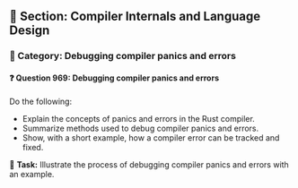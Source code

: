 ## 📘 Section: Compiler Internals and Language Design  
### 🔹 Category: Debugging compiler panics and errors  
#### ❓ Question 969: Debugging compiler panics and errors

Do the following:

- Explain the concepts of panics and errors in the Rust compiler.
- Summarize methods used to debug compiler panics and errors.
- Show, with a short example, how a compiler error can be tracked and fixed.

🔧 **Task:** Illustrate the process of debugging compiler panics and errors with an example.
